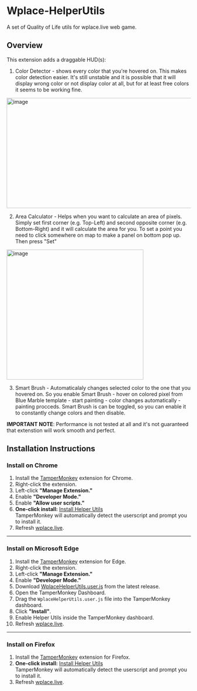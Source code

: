 # Wplace-HelperUtils
A set of Quality of Life utils for wplace.live web game.

## Overview

This extension adds a draggable HUD(s):

1. Color Detector - shows every color that you're hovered on. This makes color detection easier. It's still unstable and it is possible that it will display wrong color or not display color at all, but for at least free colors it seems to be working fine.

<img width="830" height="301" alt="image" src="https://github.com/user-attachments/assets/ec2fab2b-5701-4e1e-bec6-adeaca293713" />


2. Area Calculator - Helps when you want to calculate an area of pixels. Simply set first corner (e.g. Top-Left) and second opposite corner (e.g. Bottom-Right) and it will calculate the area for you. To set a point you need to click somewhere on map to make a panel on bottom pop up. Then press "Set"

<img width="374" height="355" alt="image" src="https://github.com/user-attachments/assets/fa3085cd-7c08-4c04-8278-b1306e359198" />

3. Smart Brush - Automaticalaly changes selected color to the one that you hovered on. So you enable Smart Brush - hover on colored pixel from Blue Marble template - start painting - color changes automatically - painting procceds. Smart Brush is can be toggled, so you can enable it to constantly change colors and then disable.


**IMPORTANT NOTE**: Performance is not tested at all and it's not guaranteed that extenstion will work smooth and perfect.

## Installation Instructions

### Install on Chrome

1. Install the [TamperMonkey](https://chromewebstore.google.com/detail/tampermonkey/dhdgffkkebhmkfjojejmpbldmpobfkfo) extension for Chrome.
2. Right-click the extension.  
3. Left-click **"Manage Extension."**  
4. Enable **"Developer Mode."**  
5. Enable **"Allow user scripts."**
6. **One-click install:** [Install Helper Utils](https://github.com/sukui24/Wplace-HelperUtils/releases/latest/download/WplaceHelperUtils.user.js)  
   TamperMonkey will automatically detect the userscript and prompt you to install it.
7. Refresh [wplace.live](https://wplace.live/).

---

### Install on Microsoft Edge

1. Install the [TamperMonkey](https://microsoftedge.microsoft.com/addons/detail/iikmkjmpaadaobahmlepeloendndfphd) extension for Edge.  
2. Right-click the extension.
3. Left-click **"Manage Extension."**  
4. Enable **"Developer Mode."**  
5. Download [WplaceHelperUtils.user.js](https://github.com/sukui24/Wplace-HelperUtils/releases/) from the latest release.
6. Open the TamperMonkey Dashboard.  
7. Drag the `WplaceHelperUtils.user.js` file into the TamperMonkey dashboard.
8. Click **"Install"**.  
9. Enable Helper Utils inside the TamperMonkey dashboard.  
10. Refresh [wplace.live](https://wplace.live/).

---

### Install on Firefox

1. Install the [TamperMonkey](https://addons.mozilla.org/en-US/firefox/addon/tampermonkey/) extension for Firefox.
2. **One-click install:** [Install Helper Utils](https://github.com/sukui24/Wplace-HelperUtils/releases/latest/download/WplaceHelperUtils.user.js)  
   TamperMonkey will automatically detect the userscript and prompt you to install it.
3. Refresh [wplace.live](https://wplace.live/).
